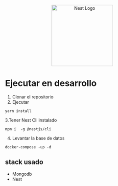 <p align="center">
  <a href="http://nestjs.com/" target="blank"><img src="https://nestjs.com/img/logo-small.svg" width="200" alt="Nest Logo" /></a>
</p>

# Ejecutar en desarrollo

1. Clonar el repositorio
2. Ejecutar
```
yarn install
```
3.Tener Nest Cli instalado
```
npm i  -g @nestjs/cli
```
4. Levantar la base de datos
```
docker-compose -up -d
```

## stack usado
* Mongodb
* Nest 

